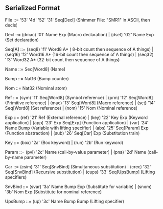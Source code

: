 
## Serialized Format

File    ::= '53' '4d' '52' '31' Seq[Decl]       (Shimmer File: "SMR1" in ASCII, then decls)

Decl    ::= (dmac)  '01' Name Exp               (Macro declaration)
         |  (dset)  '02' Name Exp               (Set declaration)

Seq[A]  ::= (seq8)  'f1' Word8  A*              ( 8-bit count then sequence of A things)
         |  (seq16) 'f2' Word16 A*              (16-bit count then sequence of A things)
         |  (seq32) 'f3' Word32 A*              (32-bit count then sequence of A things)

Name    ::= Seq[Word8]                          (Name)

Bump    ::= Nat16                               (Bump counter)

Nom     ::= Nat32                               (Nominal atom)

Ref     ::= (sym)   '11' Seq[Word8]             (Symbol reference)
         |  (prm)   '12' Seq[Word8]             (Primitive reference)
         |  (mac)   '13' Seq[Word8]             (Macro reference)
         |  (set)   '14' Seq[Word8]             (Set reference)
         |  (nom)   '15' Nom                    (Nominal reference)

Exp     ::= (ref)   '21' Ref                    (External reference)
         |  (key)   '22' Key Exp                (Keyword  application)
         |  (app)   '23' Exp Seq[Exp]           (Function application)
         |  (var)   '24' Name Bump              (Variable with lifting specifier)
         |  (abs)   '25' Seq[Param] Exp         (Function abstraction)
         |  (sub)   '26' Seq[Car] Exp           (Substitution train)

Key     ::= (box)   '2a'                        (Box keyword)
         |  (run)   '2b'                        (Run keyword)

Param   ::= (pvl)   '2c' Name                   (call-by-value parameter)
         |  (pna)   '2d' Name                   (call-by-name  parameter)

Car     ::= (csim)  '31' Seq[SnvBind]           (Simultaneous substitution)
         |  (crec)  '32' Seq[SnvBind]           (Recursive substitution)
         |  (cups)  '33' Seq[UpsBump]           (Lifting specifiers)

SnvBind ::= (svar)  '3a' Name Bump Exp          (Substitute for variable)
         |  (snom)  '3b' Nom Exp                (Substitute for nominal reference)

UpsBump ::= (up)    '3c' Name Bump Bump         (Lifting specifier)

